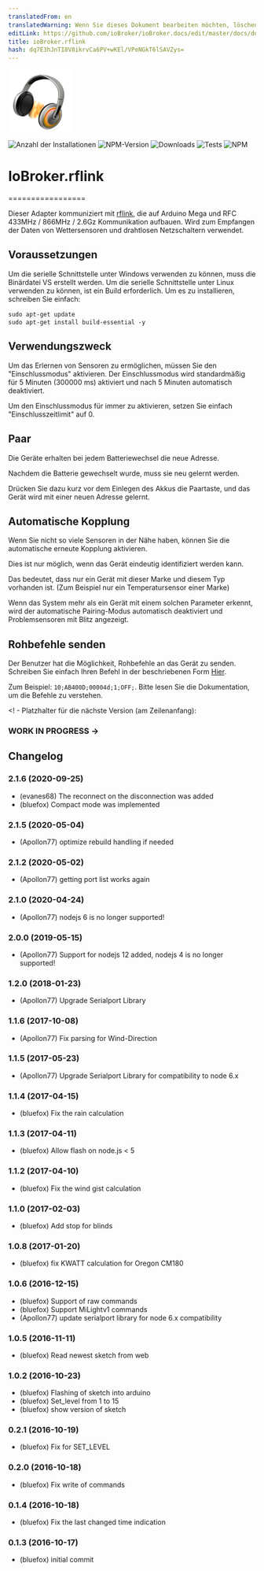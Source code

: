 ```yaml
---
translatedFrom: en
translatedWarning: Wenn Sie dieses Dokument bearbeiten möchten, löschen Sie bitte das Feld "translationsFrom". Andernfalls wird dieses Dokument automatisch erneut übersetzt
editLink: https://github.com/ioBroker/ioBroker.docs/edit/master/docs/de/adapterref/iobroker.rflink/README.md
title: ioBroker.rflink
hash: dq7E3hJnTI8V8ikrvCa6PV+wKEl/VPeNGkT6lSAVZys=
---
```

![Logo](../../../en/adapterref/iobroker.rflink/admin/rflink.png)

![Anzahl der Installationen](http://iobroker.live/badges/rflink-stable.svg)
![NPM-Version](http://img.shields.io/npm/v/iobroker.rflink.svg)
![Downloads](https://img.shields.io/npm/dm/iobroker.rflink.svg)
![Tests](https://travis-ci.org/ioBroker/ioBroker.rflink.svg?branch=master)
![NPM](https://nodei.co/npm/iobroker.rflink.png?downloads=true)

# IoBroker.rflink
=================

Dieser Adapter kommuniziert mit [rflink](http://www.nemcon.nl/blog2/), die auf Arduino Mega und RFC 433MHz / 866MHz / 2.6Gz Kommunikation aufbauen.
Wird zum Empfangen der Daten von Wettersensoren und drahtlosen Netzschaltern verwendet.

## Voraussetzungen
Um die serielle Schnittstelle unter Windows verwenden zu können, muss die Binärdatei VS erstellt werden.
Um die serielle Schnittstelle unter Linux verwenden zu können, ist ein Build erforderlich. Um es zu installieren, schreiben Sie einfach:

```
sudo apt-get update
sudo apt-get install build-essential -y
```

## Verwendungszweck
Um das Erlernen von Sensoren zu ermöglichen, müssen Sie den "Einschlussmodus" aktivieren. Der Einschlussmodus wird standardmäßig für 5 Minuten (300000 ms) aktiviert und nach 5 Minuten automatisch deaktiviert.

Um den Einschlussmodus für immer zu aktivieren, setzen Sie einfach "Einschlusszeitlimit" auf 0.

## Paar
Die Geräte erhalten bei jedem Batteriewechsel die neue Adresse.

Nachdem die Batterie gewechselt wurde, muss sie neu gelernt werden.

Drücken Sie dazu kurz vor dem Einlegen des Akkus die Paartaste, und das Gerät wird mit einer neuen Adresse gelernt.

## Automatische Kopplung
Wenn Sie nicht so viele Sensoren in der Nähe haben, können Sie die automatische erneute Kopplung aktivieren.

Dies ist nur möglich, wenn das Gerät eindeutig identifiziert werden kann.

Das bedeutet, dass nur ein Gerät mit dieser Marke und diesem Typ vorhanden ist. (Zum Beispiel nur ein Temperatursensor einer Marke)

Wenn das System mehr als ein Gerät mit einem solchen Parameter erkennt, wird der automatische Pairing-Modus automatisch deaktiviert und Problemsensoren mit Blitz angezeigt.

## Rohbefehle senden
Der Benutzer hat die Möglichkeit, Rohbefehle an das Gerät zu senden. Schreiben Sie einfach Ihren Befehl in der beschriebenen Form [Hier](http://www.nemcon.nl/blog2/protref).

Zum Beispiel: ```10;AB400D;00004d;1;OFF;```. Bitte lesen Sie die Dokumentation, um die Befehle zu verstehen.

<! - Platzhalter für die nächste Version (am Zeilenanfang):

### __WORK IN PROGRESS__ ->

## Changelog
### 2.1.6 (2020-09-25)
* (evanes68) The reconnect on the disconnection was added
* (bluefox) Compact mode was implemented

### 2.1.5 (2020-05-04)
* (Apollon77) optimize rebuild handling if needed

### 2.1.2 (2020-05-02)
* (Apollon77) getting port list works again 

### 2.1.0 (2020-04-24)
* (Apollon77) nodejs 6 is no longer supported!

### 2.0.0 (2019-05-15)
* (Apollon77) Support for nodejs 12 added, nodejs 4 is no longer supported!

### 1.2.0 (2018-01-23)
* (Apollon77) Upgrade Serialport Library

### 1.1.6 (2017-10-08)
* (Apollon77) Fix parsing for Wind-Direction

### 1.1.5 (2017-05-23)
* (Apollon77) Upgrade Serialport Library for compatibility to node 6.x

### 1.1.4 (2017-04-15)
* (bluefox) Fix the rain calculation

### 1.1.3 (2017-04-11)
* (bluefox) Allow flash on node.js < 5

### 1.1.2 (2017-04-10)
* (bluefox) Fix the wind gist calculation

### 1.1.0 (2017-02-03)
* (bluefox) Add stop for blinds

### 1.0.8 (2017-01-20)
* (bluefox) fix KWATT calculation for Oregon CM180

### 1.0.6 (2016-12-15)
* (bluefox) Support of raw commands
* (bluefox) Support MiLightv1 commands
* (Apollon77) update serialport library for node 6.x compatibility

### 1.0.5 (2016-11-11)
* (bluefox) Read newest sketch from web

### 1.0.2 (2016-10-23)
* (bluefox) Flashing of sketch into arduino
* (bluefox) Set_level from 1 to 15
* (bluefox) show version of sketch

### 0.2.1 (2016-10-19)
* (bluefox) Fix for SET_LEVEL

### 0.2.0 (2016-10-18)
* (bluefox) Fix write of commands

### 0.1.4 (2016-10-18)
* (bluefox) Fix the last changed time indication

### 0.1.3 (2016-10-17)
* (bluefox) initial commit